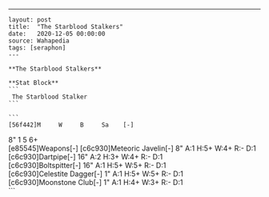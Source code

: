 ---
    layout: post
    title:  "The Starblood Stalkers"
    date:   2020-12-05 00:00:00
    source: Wahapedia
    tags: [seraphon]
    ---
    
    **The Starblood Stalkers**
    
    **Stat Block**
    ```
     The Starblood Stalker
    ```
    
    ```
    [56f442]M     W     B     Sa    [-]
8"    1     5     6+    
[e85545]Weapons[-]
[c6c930]Meteoric Javelin[-]
8"     A:1    H:5+   W:4+   R:-    D:1   
[c6c930]Dartpipe[-]
16"    A:2    H:3+   W:4+   R:-    D:1   
[c6c930]Boltspitter[-]
16"    A:1    H:5+   W:5+   R:-    D:1   
[c6c930]Celestite Dagger[-]
1"     A:1    H:5+   W:5+   R:-    D:1   
[c6c930]Moonstone Club[-]
1"     A:1    H:4+   W:3+   R:-    D:1   
    ```
    
    
    